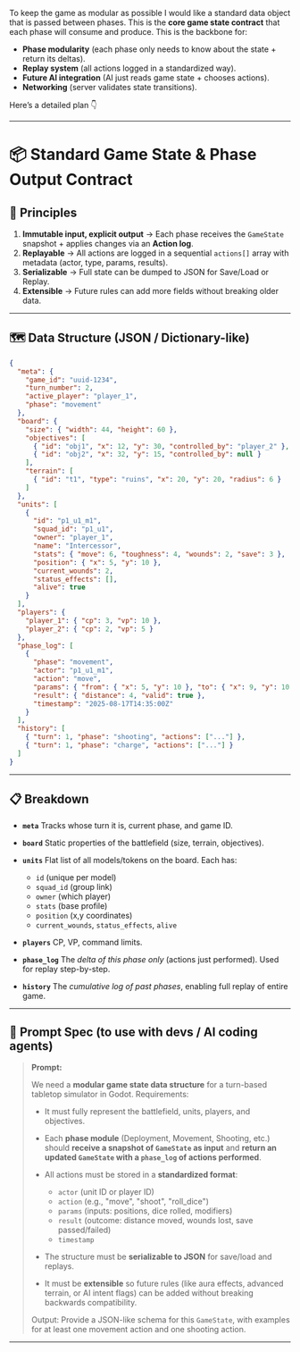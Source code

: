 To keep the game as modular as possible I would like a standard data object that is passed between phases. This is the **core game state contract** 
  that each phase will consume and produce.
  This is the backbone for:

  * **Phase modularity** (each phase only needs to know about the state + return its deltas).
  * **Replay system** (all actions logged in a standardized way).
  * **Future AI integration** (AI just reads game state + chooses actions).
  * **Networking** (server validates state transitions).

  Here’s a detailed plan 👇

  ---

  # 📦 Standard Game State & Phase Output Contract

  ## 🔑 Principles

  1. **Immutable input, explicit output** → Each phase receives the `GameState` snapshot + applies changes via an **Action log**.
  2. **Replayable** → All actions are logged in a sequential `actions[]` array with metadata (actor, type, params, results).
  3. **Serializable** → Full state can be dumped to JSON for Save/Load or Replay.
  4. **Extensible** → Future rules can add more fields without breaking older data.

  ---

  ## 🗺️ Data Structure (JSON / Dictionary-like)

  ```json
  {
    "meta": {
      "game_id": "uuid-1234",
      "turn_number": 2,
      "active_player": "player_1",
      "phase": "movement"
    },
    "board": {
      "size": { "width": 44, "height": 60 },
      "objectives": [
        { "id": "obj1", "x": 12, "y": 30, "controlled_by": "player_2" },
        { "id": "obj2", "x": 32, "y": 15, "controlled_by": null }
      ],
      "terrain": [
        { "id": "t1", "type": "ruins", "x": 20, "y": 20, "radius": 6 }
      ]
    },
    "units": [
      {
        "id": "p1_u1_m1",
        "squad_id": "p1_u1",
        "owner": "player_1",
        "name": "Intercessor",
        "stats": { "move": 6, "toughness": 4, "wounds": 2, "save": 3 },
        "position": { "x": 5, "y": 10 },
        "current_wounds": 2,
        "status_effects": [],
        "alive": true
      }
    ],
    "players": {
      "player_1": { "cp": 3, "vp": 10 },
      "player_2": { "cp": 2, "vp": 5 }
    },
    "phase_log": [
      {
        "phase": "movement",
        "actor": "p1_u1_m1",
        "action": "move",
        "params": { "from": { "x": 5, "y": 10 }, "to": { "x": 9, "y": 10 } },
        "result": { "distance": 4, "valid": true },
        "timestamp": "2025-08-17T14:35:00Z"
      }
    ],
    "history": [
      { "turn": 1, "phase": "shooting", "actions": ["..."] },
      { "turn": 1, "phase": "charge", "actions": ["..."] }
    ]
  }
  ```

  ---

  ## 📋 Breakdown

  * **`meta`**
    Tracks whose turn it is, current phase, and game ID.

  * **`board`**
    Static properties of the battlefield (size, terrain, objectives).

  * **`units`**
    Flat list of all models/tokens on the board.
    Each has:

    * `id` (unique per model)
    * `squad_id` (group link)
    * `owner` (which player)
    * `stats` (base profile)
    * `position` (x,y coordinates)
    * `current_wounds`, `status_effects`, `alive`

  * **`players`**
    CP, VP, command limits.

  * **`phase_log`**
    The *delta of this phase only* (actions just performed).
    Used for replay step-by-step.

  * **`history`**
    The *cumulative log of past phases*, enabling full replay of entire game.

  ---

  ## 📝 Prompt Spec (to use with devs / AI coding agents)

  > **Prompt:**
  >
  > We need a **modular game state data structure** for a turn-based tabletop simulator in Godot.
  > Requirements:
  >
  > * It must fully represent the battlefield, units, players, and objectives.
  > * Each **phase module** (Deployment, Movement, Shooting, etc.) should **receive a snapshot of `GameState` as input** and **return an updated `GameState` with a `phase_log` 
  of actions performed**.
  > * All actions must be stored in a **standardized format**:
  >
  >   * `actor` (unit ID or player ID)
  >   * `action` (e.g., "move", "shoot", "roll\_dice")
  >   * `params` (inputs: positions, dice rolled, modifiers)
  >   * `result` (outcome: distance moved, wounds lost, save passed/failed)
  >   * `timestamp`
  > * The structure must be **serializable to JSON** for save/load and replays.
  > * It must be **extensible** so future rules (like aura effects, advanced terrain, or AI intent flags) can be added without breaking backwards compatibility.
  >
  > Output: Provide a JSON-like schema for this `GameState`, with examples for at least one movement action and one shooting action.

  ---
